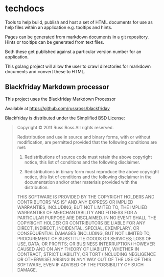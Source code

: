# techdocs

Tools to help build, publish and host a set of HTML documents for use as help files within an application e.g. tooltips and hints.

Pages can be generated from markdown documents in a git repository.
Hints or tooltips can be generated from text files. 

Both these get published against a particular version number for an application.

This golang project will allow the user to crawl directories for markdown documents and convert these to HTML.

## Blackfriday Markdown processor

This project uses the Blackfriday Markdown Processor

Available at https://github.com/russross/blackfriday

Blackfriday is distributed under the Simplified BSD License:

> Copyright © 2011 Russ Ross
> All rights reserved.
>
> Redistribution and use in source and binary forms, with or without
> modification, are permitted provided that the following conditions
> are met:
>
> 1.  Redistributions of source code must retain the above copyright
>     notice, this list of conditions and the following disclaimer.
>
> 2.  Redistributions in binary form must reproduce the above
>     copyright notice, this list of conditions and the following
>     disclaimer in the documentation and/or other materials provided with
>     the distribution.
>
> THIS SOFTWARE IS PROVIDED BY THE COPYRIGHT HOLDERS AND CONTRIBUTORS
> "AS IS" AND ANY EXPRESS OR IMPLIED WARRANTIES, INCLUDING, BUT NOT
> LIMITED TO, THE IMPLIED WARRANTIES OF MERCHANTABILITY AND FITNESS
> FOR A PARTICULAR PURPOSE ARE DISCLAIMED. IN NO EVENT SHALL THE
> COPYRIGHT HOLDER OR CONTRIBUTORS BE LIABLE FOR ANY DIRECT, INDIRECT,
> INCIDENTAL, SPECIAL, EXEMPLARY, OR CONSEQUENTIAL DAMAGES (INCLUDING,
> BUT NOT LIMITED TO, PROCUREMENT OF SUBSTITUTE GOODS OR SERVICES;
> LOSS OF USE, DATA, OR PROFITS; OR BUSINESS INTERRUPTION) HOWEVER
> CAUSED AND ON ANY THEORY OF LIABILITY, WHETHER IN CONTRACT, STRICT
> LIABILITY, OR TORT (INCLUDING NEGLIGENCE OR OTHERWISE) ARISING IN
> ANY WAY OUT OF THE USE OF THIS SOFTWARE, EVEN IF ADVISED OF THE
> POSSIBILITY OF SUCH DAMAGE.
